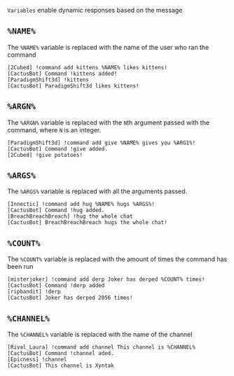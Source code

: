 `Variables` enable dynamic responses based on the message

## `%NAME%`
The `%NAME%` variable is replaced with the name of the user who ran the command

```
[2Cubed] !command add kittens %NAME% likes kittens!
[CactusBot] Command !kittens added!
[ParadigmShift3d] !kittens
[CactusBot] ParadigmShift3d likes kittens!
```

## `%ARGN%`
The `%ARGN%` variable is replaced with the `N`th argument passed with the command, where `N` is an integer.

```
[ParadigmShift3d] !command add give %NAME% gives you %ARG1%!
[CactusBot] Command !give added.
[2Cubed] !give potatoes!
```

## `%ARGS%`
The `%ARGS%` variable is replaced with all the arguments passed.

```
[Innectic] !command add hug %NAME% hugs %ARGS%!
[CactusBot] Command !hug added.
[BreachBreachBreach] !hug the whole chat
[CactusBot] BreachBreachBreach hugs the whole chat!
```

## `%COUNT%`
The `%COUNT%` variable is replaced with the amount of times the command has been run

```
[misterjoker] !command add derp Joker has derped %COUNT% times!
[CactusBot] Command !derp added
[ripbandit] !derp
[CactusBot] Joker has derped 2056 times!
```

## `%CHANNEL%`
The `%CHANNEL%` variable is replaced with the name of the channel

```
[Rival_Laura] !command add channel This channel is %CHANNEL%
[CactusBot] Command !channel aded. 
[Epicness] !channel 
[CactusBot] This channel is Xyntak
```
